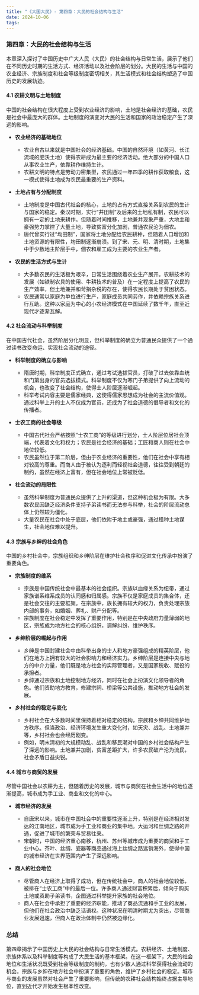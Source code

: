 ```yaml
---
title: "《大国大民》- 第四章：大民的社会结构与生活"
date: 2024-10-06
tags: 
---
```

### 第四章：大民的社会结构与生活

本章深入探讨了中国历史中广大人民（大民）的社会结构与日常生活，展示了他们在不同历史时期的生活方式、经济活动以及社会阶层的划分。大民的生活与中国的农业经济、宗族制度和社会等级制度密切相关，其生活模式和社会结构塑造了中国历史的发展轨迹。

#### **4.1 农耕文明与土地制度**

中国的社会结构在很大程度上受到农业经济的影响，土地是社会经济的基础，农民是社会中最庞大的群体。土地制度的演变对大民的生活和国家的政治稳定产生了深远的影响。

- **农业经济的基础地位**
  - 农业自古以来就是中国社会的经济基础。中国的自然环境（如黄河、长江流域的肥沃土地）使得农耕成为最主要的经济活动。绝大部分的中国人口从事农业生产，依靠耕作维持生计。
  - 农耕文明的特点是劳动力密集型，农民通过一年四季的耕作获取粮食，这一模式使得土地成为农民最重要的生产资料。

- **土地占有与分配制度**
  - 土地制度是中国古代社会的核心，土地的占有方式直接关系到农民的生计与国家的稳定。秦汉时期，实行“井田制”及后来的土地私有制，农民可以拥有一定的土地来耕作。但随着时间推移，土地兼并现象严重，大地主和豪强势力掌控了大量土地，导致贫富分化加剧，普通农民沦为佃农。
  - 唐代曾实行过“均田制”，国家将土地分配给农民耕种，但随着人口增加和土地资源的有限性，均田制逐渐崩溃。到了宋、元、明、清时期，土地集中于少数地主阶层手中，佃农和雇工成为主要的农业生产者。

- **农民的生活方式与生计**
  - 大多数农民的生活极为艰辛，日常生活围绕着农业生产展开。农耕技术的发展（如铁制农具的使用、牛耕技术的普及）在一定程度上提高了农民的生产效率，但土地兼并和苛捐杂税的存在，使得农民长期处于贫困状态。
  - 农民通常以家庭为单位进行生产，家庭成员共同劳作，并依赖宗族关系进行互助。这种以家庭为中心的小农经济模式在中国延续了数千年，直至近现代才逐渐瓦解。

#### **4.2 社会流动与科举制度**

在中国古代社会，虽然阶层分化明显，但科举制度的确立为普通民众提供了一个通过读书改变命运、实现社会流动的途径。

- **科举制度的确立与影响**
  - 隋唐时期，科举制度正式确立，通过考试选拔官员，打破了过去依靠血统和门第出身的官员选拔模式。科举制度不仅为寒门子弟提供了向上流动的机会，也改变了社会结构，使得士人阶层逐渐崛起。
  - 科举考试内容主要是儒家经典，这使得儒家思想成为社会的主流价值观。通过科举上升的士人不仅成为官员，还成为了社会道德的倡导者和文化的传播者。

- **士农工商的社会等级**
  - 中国古代社会严格按照“士农工商”的等级进行划分，士人阶层位居社会顶端，代表着文化和权力；农民是社会经济的基础；工匠和商人则在社会中地位较低。
  - 农民虽然位于第二阶层，但由于农业经济的重要性，他们在社会中享有相对较高的尊重。而商人由于被认为逐利而轻视社会道德，往往受到朝廷的制约，虽然在经济上富有，但在社会地位上常被贬低。

- **社会流动的局限性**
  - 虽然科举制度为普通民众提供了上升的渠道，但这种机会极为有限。大多数农民因缺乏经济条件支持子弟读书而无法参与科举，社会的阶层流动总体上仍然较为僵化。
  - 大量农民在社会中处于底层，他们依附于地主或豪强，通过租种土地谋生，社会地位难以提升。

#### **4.3 宗族与乡绅的社会角色**

中国的乡村社会中，宗族组织和乡绅阶层在维护社会秩序和促进文化传承中扮演了重要角色。

- **宗族制度的维系**
  - 宗族是中国传统社会中最基本的社会组织。宗族以血缘关系为纽带，通过家族谱系维系成员的认同感和归属感。宗族不仅是家庭成员的集合体，还是社会交往的主要框架。在宗族中，族长拥有较大的权力，负责处理宗族内部的事务，如婚姻、葬礼、财产分配等。
  - 宗族制度在社会稳定中发挥了重要作用，特别是在中央政府力量薄弱的地区，宗族成为地方社会的核心组织，调解纠纷、维护秩序。

- **乡绅阶层的崛起与作用**
  - 乡绅是中国封建社会中由科举出身的士人和地方豪强组成的精英阶层，他们在地方上拥有较大的社会影响力和经济实力。乡绅阶层是连接中央与地方的中介力量，他们既是地方社会的实际管理者，又是国家税收、赋役的承担者。
  - 乡绅通过宗族和土地控制地方经济，同时在社会上扮演文化领导者的角色。他们资助地方教育，修建宗祠、桥梁等公共设施，推动地方社会的发展。

- **乡村社会的稳定与变化**
  - 乡村社会在大多数时间里保持着相对稳定的结构，宗族和乡绅共同维护地方秩序。但当政治、经济环境发生重大变化时，如天灾、战乱、土地兼并等，乡村社会也会经历剧变。
  - 例如，明末清初的大规模动乱、战乱和移民潮对中国的乡村社会结构产生了深远的影响。土地兼并加剧，贫富差距扩大，许多农民破产沦为流民，社会矛盾日益尖锐。

#### **4.4 城市与商贸的发展**

尽管中国社会以农耕为主，但随着历史的发展，城市与商贸在社会生活中的地位逐渐提高，城市成为手工业、商业和文化的中心。

- **城市经济的发展**
  - 自唐宋以来，城市在中国社会中的重要性逐渐上升，特别是在经济相对发达的江南地区，城市成为手工业和商业的集中地。大运河和丝绸之路的开通，促进了城市的繁荣与贸易往来。
  - 宋朝时，中国的经济重心南移，杭州、苏州等城市成为重要的商贸和手工业中心。茶叶、丝绸、瓷器等商品通过海上丝绸之路远销海外，使得中国的城市经济在世界范围内产生了深远影响。

- **商人的社会地位**
  - 尽管商人在经济上取得了成功，但在传统社会中，商人的社会地位较低，被排在“士农工商”中的最后一位。许多商人通过财富积累后，倾向于购买土地或资助子弟读书，企图通过科举提升家族的社会地位。
  - 商人在社会中承担了重要的经济职能，推动了商品流通和手工业的发展，但他们在社会政治中缺乏话语权。这种状况在明清时期尤为突出，尽管商业发展迅速，但商人在政治体制中仍然被边缘化。

### **总结**

第四章揭示了中国历史上大民的社会结构与日常生活模式。农耕经济、土地制度、宗族体系以及科举制度等构成了大民生活的基本框架。在这一框架下，大民的社会地位和生活状况既受到社会等级制度的制约，也有少数人通过科举获得社会流动的机会。宗族与乡绅在地方社会中扮演了重要的角色，维护了乡村社会的稳定。城市与商业的发展虽然对社会产生了重要影响，但传统的农耕社会结构始终占据主导地位，直到近代才开始发生根本性改变。
